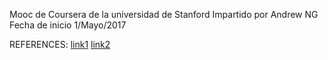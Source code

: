 Mooc de Coursera de la universidad de Stanford
Impartido por Andrew NG
Fecha de inicio 1/Mayo/2017

REFERENCES: 
  [link1](https://github.com/ahawker/machine-learning-coursera)
  [link2](https://github.com/zhouxc/Stanford-Machine-Learning-Course)
